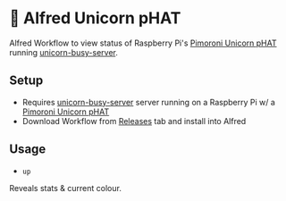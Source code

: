 # 🦄 Alfred Unicorn pHAT

Alfred Workflow to view status of Raspberry Pi's [Pimoroni Unicorn pHAT](https://shop.pimoroni.com/products/unicorn-phat) running [unicorn-busy-server](https://github.com/estruyf/unicorn-busy-server/).

## Setup

- Requires [unicorn-busy-server](https://github.com/estruyf/unicorn-busy-server/) server running on a Raspberry Pi w/ a [Pimoroni Unicorn pHAT](https://shop.pimoroni.com/products/unicorn-phat)
- Download Workflow from [Releases](https://github.com/davidsword/alfred-unicorn-phat/releases) tab and install into Alfred


## Usage

- `up` 

Reveals stats & current colour.
